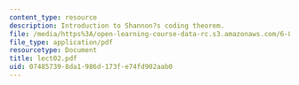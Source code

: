 ```yaml
---
content_type: resource
description: Introduction to Shannon?s coding theorem.
file: /media/https%3A/open-learning-course-data-rc.s3.amazonaws.com/6-895-essential-coding-theory-fall-2004/074857398da1986d173fe74fd902aab0_lect02.pdf
file_type: application/pdf
resourcetype: Document
title: lect02.pdf
uid: 07485739-8da1-986d-173f-e74fd902aab0
---
```

